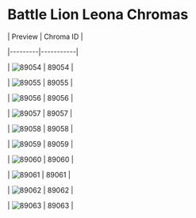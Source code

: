 # Battle Lion Leona Chromas


| Preview | Chroma ID |

|---------|-----------|

| ![89054](https://raw.communitydragon.org/latest/plugins/rcp-be-lol-game-data/global/default/v1/champion-chroma-images/89/89054.png) | 89054 |

| ![89055](https://raw.communitydragon.org/latest/plugins/rcp-be-lol-game-data/global/default/v1/champion-chroma-images/89/89055.png) | 89055 |

| ![89056](https://raw.communitydragon.org/latest/plugins/rcp-be-lol-game-data/global/default/v1/champion-chroma-images/89/89056.png) | 89056 |

| ![89057](https://raw.communitydragon.org/latest/plugins/rcp-be-lol-game-data/global/default/v1/champion-chroma-images/89/89057.png) | 89057 |

| ![89058](https://raw.communitydragon.org/latest/plugins/rcp-be-lol-game-data/global/default/v1/champion-chroma-images/89/89058.png) | 89058 |

| ![89059](https://raw.communitydragon.org/latest/plugins/rcp-be-lol-game-data/global/default/v1/champion-chroma-images/89/89059.png) | 89059 |

| ![89060](https://raw.communitydragon.org/latest/plugins/rcp-be-lol-game-data/global/default/v1/champion-chroma-images/89/89060.png) | 89060 |

| ![89061](https://raw.communitydragon.org/latest/plugins/rcp-be-lol-game-data/global/default/v1/champion-chroma-images/89/89061.png) | 89061 |

| ![89062](https://raw.communitydragon.org/latest/plugins/rcp-be-lol-game-data/global/default/v1/champion-chroma-images/89/89062.png) | 89062 |

| ![89063](https://raw.communitydragon.org/latest/plugins/rcp-be-lol-game-data/global/default/v1/champion-chroma-images/89/89063.png) | 89063 |